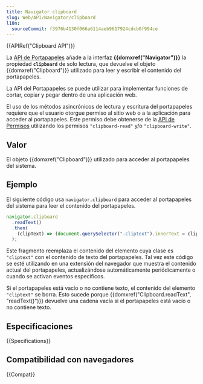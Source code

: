 ```yaml
---
title: Navigator.clipboard
slug: Web/API/Navigator/clipboard
l10n:
  sourceCommit: f3976b4130f066a6114aeb9617924cdcb0f994ce
---
```


{{APIRef("Clipboard API")}}

La [API de Portapapeles](/es/docs/Web/API/Clipboard_API) añade a la interfaz **{{domxref("Navigator")}}** la propiedad **`clipboard`** de solo lectura, que devuelve el objeto {{domxref("Clipboard")}} utilizado para leer y escribir el contenido del portapapeles.

La API del Portapapeles se puede utilizar para implementar funciones de cortar, copiar y pegar dentro de una aplicación web.

El uso de los métodos asincrónicos de lectura y escritura del portapapeles requiere que el usuario otorgue permiso al sitio web o a la aplicación para acceder al portapapeles. Este permiso debe obtenerse de la [API de Permisos](/es/docs/Web/API/Permissions_API) utilizando los permisos `"clipboard-read"` y/o `"clipboard-write"`.

## Valor

El objeto {{domxref("Clipboard")}} utilizado para acceder al portapapeles del sistema.

## Ejemplo

El siguiente código usa `navigator.clipboard` para acceder al portapapeles del sistema para leer el contenido del portapapeles.

```js
navigator.clipboard
  .readText()
  .then(
    (clipText) => (document.querySelector(".cliptext").innerText = clipText),
  );
```

Este fragmento reemplaza el contenido del elemento cuya clase es `"cliptext"` con el contenido de texto del portapapeles. Tal vez este código se esté utilizando en una extensión del navegador que muestra el contenido actual del portapapeles, actualizándose automáticamente periódicamente o cuando se activan eventos específicos.

Si el portapapeles está vacío o no contiene texto, el contenido del elemento `"cliptext"` se borra. Esto sucede porque {{domxref("Clipboard.readText", "readText()")}} devuelve una cadena vacía si el portapapeles está vacío o no contiene texto.

## Especificaciones

{{Specifications}}

## Compatibilidad con navegadores

{{Compat}}
